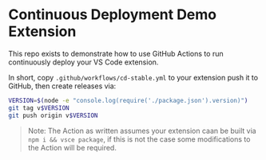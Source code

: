 # Continuous Deployment Demo Extension

This repo exists to demonstrate how to use GitHub Actions to run continuously deploy your VS Code extension.

In short, copy `.github/workflows/cd-stable.yml` to your extension push it to GitHub, then create releases via:

```bash
VERSION=$(node -e "console.log(require('./package.json').version)")
git tag v$VERSION
git push origin v$VERSION
```

> Note: The Action as written assumes your extension caan be built via `npm i && vsce package`, if this is not the case some modifications to the Action will be required.